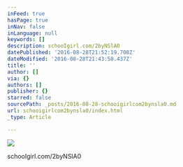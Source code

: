 ```yaml
---
inFeed: true
hasPage: true
inNav: false
inLanguage: null
keywords: []
description: schooIgirl.com/2byNSlA0
datePublished: '2016-08-28T21:52:19.708Z'
dateModified: '2016-08-28T21:43:58.437Z'
title: ''
author: []
via: {}
authors: []
publisher: {}
starred: false
sourcePath: _posts/2016-08-28-schooigirlcom2bynsla0.md
url: schooigirlcom2bynsla0/index.html
_type: Article

---
```

![](https://the-grid-user-content.s3-us-west-2.amazonaws.com/c44a8d6c-5d15-4bf9-b0c9-c4291da7532b.jpg)

schooIgirl.com/2byNSlA0